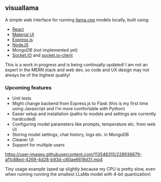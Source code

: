 ## visuallama
A simple web interface for running [llama.cpp](https://github.com/ggerganov/llama.cpp) models locally, built using:
- [React](https://github.com/facebook/react) 
- [Material UI](https://github.com/mui/material-ui)
- [Express,js](https://github.com/expressjs/expressjs.com)
- [NodeJS](https://nodejs.org/en)
- MongoDB (not implemented yet)
- [Socket.IO](https://github.com/socketio/socket.io) and [socket.io-client](https://github.com/socketio/socket.io-client)

This is a work in progress and is being continually updated! I am not an expert in the MERN stack and web dev, so code and UX design may not always be of the highest quality! 

### Upcoming features 
- Unit tests 
- Might change backend from Express.js to Flask (this is my first time using Javascript and I'm more comfortable with Python)
- Easier setup and installation (paths to models and settings are currently hardcoded)
- Configuring model parameters like prompts, temperature etc. from web UI
- Storing model settings, chat history, logs etc. in MongoDB
- Cleaner UI 
- Support for multiple users

https://user-images.githubusercontent.com/113548315/228936879-af1c88ed-4269-4d28-b93d-c60ae6619d31.mp4

Tiny usage example (sped up slightly because my CPU is pretty slow, even when running running the smallest LLaMa model with 4-bit quantization) 
